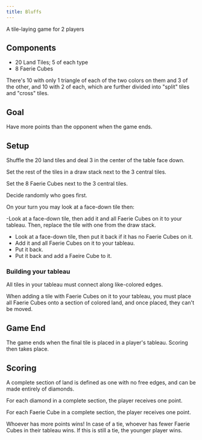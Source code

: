 ```yaml
---
title: Bluffs
---
```

A tile-laying game for 2 players

## Components

- 20 Land Tiles; 5 of each type
- 8 Faerie Cubes

There's 10 with only 1 triangle of each of the two colors on them and 3 of the other, and 10 with 2 of each, which are further divided into "split" tiles and "cross" tiles.
 
## Goal

Have more points than the opponent when the game ends.

## Setup

Shuffle the 20 land tiles and deal 3 in the center of the table face down.

Set the rest of the tiles in a draw stack next to the 3 central tiles.

Set the 8 Faerie Cubes next to the 3 central tiles.

Decide randomly who goes first.

On your turn you may look at a face-down tile then:

-Look at a face-down tile, then add it and all Faerie Cubes on it to your tableau. Then, replace the tile with one from the draw stack.

- Look at a face-down tile, then put it back if it has no Faerie Cubes on it.   
- Add it and all Faerie Cubes on it to your tableau.
- Put it back.
- Put it back and add a Faeire Cube to it.

### Building your tableau

All tiles in your tableau must connect along like-colored edges.

When adding a tile with Faerie Cubes on it to your tableau, you must place all Faerie Cubes onto a section of colored land, and once placed, they can't be moved.

## Game End

The game ends when the final tile is placed in a player's tableau. Scoring then takes place.

## Scoring

A complete section of land is defined as one with no free edges, and can be made entirely of diamonds.

For each diamond in a complete section, the player receives one point.

For each Faerie Cube in a complete section, the player receives one point.

Whoever has more points wins! In case of a tie, whoever has fewer Faerie Cubes in their tableau wins. If this is still a tie, the younger player wins.
